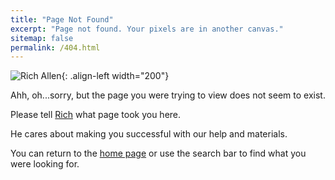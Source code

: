 ```yaml
---
title: "Page Not Found"
excerpt: "Page not found. Your pixels are in another canvas."
sitemap: false
permalink: /404.html
---
```


![Rich Allen](https://conjurersolutions.co.uk/assets/images/profiles/Rich_Allen_Profile_-_Cropped_Square_-no_bg.png){: .align-left width="200"}

Ahh, oh...sorry, but the page you were trying to view does not seem to exist.

Please tell [Rich](mailto:rich@conjurersolutions.co.uk?subject=Broken%20link&body=Hey%Rich%2C%0A%0AThere%20is%20something%20for%20you%20to%20fix%20to%20make%20people%20interested%20in%20User%20Needs%20Mapping%20more%20successful.%0A%0AWhat%20page%20had%20the%20broken%20link%3F%0AWhat%20content%20are%20you%20looking%20for%3F) what page took you here.

He cares about making you successful with our help and materials.

You can return to the [home page](/) or use the search bar to find what you were looking for.
